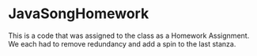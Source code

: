 # JavaSongHomework
This is a code that was assigned to the class as a Homework Assignment. We each had to remove redundancy and add a spin to the last stanza.
